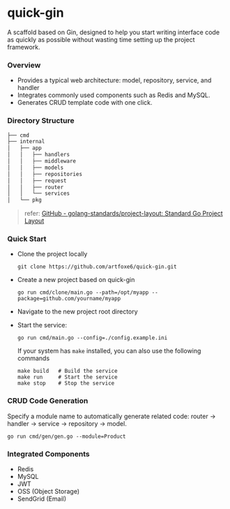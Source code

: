 # quick-gin
A scaffold based on Gin, designed to help you start writing interface code as quickly as possible without wasting time setting up the project framework.

### Overview
- Provides a typical web architecture: model, repository, service, and handler
- Integrates commonly used components such as Redis and MySQL.
- Generates CRUD template code with one click.

### Directory Structure
```bash
├── cmd
├── internal
│   ├── app
│   │   ├── handlers
│   │   ├── middleware
│   │   ├── models
│   │   ├── repositories
│   │   ├── request
│   │   ├── router
│   │   └── services
│   └── pkg
```

> refer: [GitHub - golang-standards/project-layout: Standard Go Project Layout](https://github.com/golang-standards/project-layout)

### Quick Start

- Clone the project locally
  ```
  git clone https://github.com/artfoxe6/quick-gin.git
  ```

- Create a new project based on quick-gin

  ```
  go run cmd/clone/main.go --path=/opt/myapp --package=github.com/yourname/myapp    
  ```
- Navigate to the new project root directory
- Start the service:

  ```
  go run cmd/main.go --config=./config.example.ini  
  ```

  If your system has `make` installed, you can also use the following commands

  ```
  make build   # Build the service
  make run     # Start the service
  make stop    # Stop the service
  ```

### CRUD Code Generation
Specify a module name to automatically generate related code: router → handler → service → repository → model.
```
go run cmd/gen/gen.go --module=Product 
```

### Integrated Components
- Redis
- MySQL
- JWT
- OSS (Object Storage)
- SendGrid (Email)
